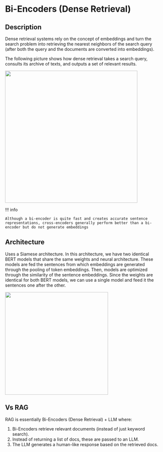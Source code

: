# Bi-Encoders (Dense Retrieval)

## Description

Dense retrieval systems rely on the concept of embeddings and turn the search problem into retrieving the nearest neighbors of the search query (after both the query and the documents are converted into embeddings).

The following picture shows how dense retrieval takes a search query, consults its archive of texts, and outputs a set of relevant results.

<img src="overview.png" style="width:4.5in" />

!!! info

    Although a bi-encoder is quite fast and creates accurate sentence representations, cross-encoders generally perform better than a bi-encoder but do not generate embeddings

## Architecture

Uses a Siamese architecture.
In this architecture, we have two identical BERT models that share the same weights and neural architecture.
These models are fed the sentences from which embeddings are generated through the pooling of token embeddings.
Then, models are optimized through the similarity of the sentence embeddings.
Since the weights are identical for both BERT models, we can use a single model and feed it the sentences one after the other.

<img src="architecture.png" style="width:3.5in" />

## Vs RAG

RAG is essentially Bi-Encoders (Dense Retrieval) + LLM where:

1. Bi-Encoders retrieve relevant documents (instead of just keyword search).
2. Instead of returning a list of docs, these are passed to an LLM.
3. The LLM generates a human-like response based on the retrieved docs.
